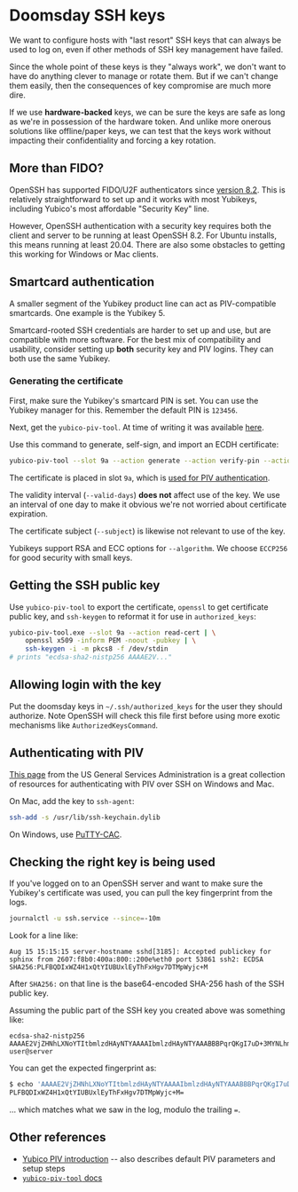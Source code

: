 # Doomsday SSH keys

We want to configure hosts with "last resort" SSH keys that can always be used to log on, even if other methods of SSH key management have failed.

Since the whole point of these keys is they "always work", we don't want to have do anything clever to manage or rotate them. But if we can't change them easily, then the consequences of key compromise are much more dire.

If we use **hardware-backed** keys, we can be sure the keys are safe as long as we're in possession of the hardware token. And unlike more onerous solutions like offline/paper keys, we can test that the keys work without impacting their confidentiality and forcing a key rotation.

## More than FIDO?

OpenSSH has supported FIDO/U2F authenticators since [version 8.2](https://www.openssh.com/txt/release-8.2). This is relatively straightforward to set up and it works with most Yubikeys, including Yubico's most affordable "Security Key" line.

However, OpenSSH authentication with a security key requires both the client and server to be running at least OpenSSH 8.2. For Ubuntu installs, this means running at least 20.04. There are also some obstacles to getting this working for Windows or Mac clients.

## Smartcard authentication

A smaller segment of the Yubikey product line can act as PIV-compatible smartcards. One example is the Yubikey 5.

Smartcard-rooted SSH credentials are harder to set up and use, but are compatible with more software. For the best mix of compatibility and usability, consider setting up **both** security key and PIV logins. They can both use the same Yubikey.

### Generating the certificate

First, make sure the Yubikey's smartcard PIN is set. You can use the Yubikey manager for this. Remember the default PIN is `123456`.

Next, get the `yubico-piv-tool`. At time of writing it was available [here](https://www.yubico.com/products/services-software/download/smart-card-drivers-tools/).

Use this command to generate, self-sign, and import an ECDH certificate:

```bash
yubico-piv-tool --slot 9a --action generate --action verify-pin --action selfsign-certificate --action import-certificate --algorithm ECCP256 --subject "/CN=example.com/O=ssh" --valid-days 1 --verbose
```

The certificate is placed in slot `9a`, which is [used for PIV authentication](https://developers.yubico.com/PIV/Introduction/Certificate_slots.html).

The validity interval (`--valid-days`) **does not** affect use of the key. We use an interval of one day to make it obvious we're not worried about certificate expiration.

The certificate subject (`--subject`) is likewise not relevant to use of the key.

Yubikeys support RSA and ECC options for `--algorithm`. We choose `ECCP256` for good security with small keys.

## Getting the SSH public key

Use `yubico-piv-tool` to export the certificate, `openssl` to get certificate public key, and `ssh-keygen` to reformat it for use in `authorized_keys`:

```bash
yubico-piv-tool.exe --slot 9a --action read-cert | \
    openssl x509 -inform PEM -noout -pubkey | \
    ssh-keygen -i -m pkcs8 -f /dev/stdin
# prints "ecdsa-sha2-nistp256 AAAAE2V..."
```

## Allowing login with the key

Put the doomsday keys in `~/.ssh/authorized_keys` for the user they should authorize. Note OpenSSH will check this file first before using more exotic mechanisms like `AuthorizedKeysCommand`.

## Authenticating with PIV

[This page](https://piv.idmanagement.gov/engineering/ssh/) from the US General Services Administration is a great collection of resources for authenticating with PIV over SSH on Windows and Mac.

On Mac, add the key to `ssh-agent`:

```bash
ssh-add -s /usr/lib/ssh-keychain.dylib
```

On Windows, use [PuTTY-CAC](https://github.com/NoMoreFood/putty-cac/releases).

## Checking the right key is being used

If you've logged on to an OpenSSH server and want to make sure the Yubikey's certificate was used, you can pull the key fingerprint from the logs.

```bash
journalctl -u ssh.service --since=-10m
```

Look for a line like:

```
Aug 15 15:15:15 server-hostname sshd[3185]: Accepted publickey for sphinx from 2607:f8b0:400a:800::200e%eth0 port 53861 ssh2: ECDSA SHA256:PLFBQDIxWZ4H1xQtYIUBUxlEyThFxHgv7DTMpWyjc+M
```

After `SHA256:` on that line is the base64-encoded SHA-256 hash of the SSH public key.

Assuming the public part of the SSH key you created above was something like:

```
ecdsa-sha2-nistp256 AAAAE2VjZHNhLXNoYTItbmlzdHAyNTYAAAAIbmlzdHAyNTYAAABBBPqrQKgI7uD+3MYNLhmfOZoyjifmv0SjvvGtZGcRiKb5g39oyreutg9OCOppWSyjD2GyrN3KfEmky+s6CRRcvAY= user@server
```

You can get the expected fingerprint as:

```bash
$ echo 'AAAAE2VjZHNhLXNoYTItbmlzdHAyNTYAAAAIbmlzdHAyNTYAAABBBPqrQKgI7uD+3MYNLhmfOZoyjifmv0SjvvGtZGcRiKb5g39oyreutg9OCOppWSyjD2GyrN3KfEmky+s6CRRcvAY=' | base64 -d | shasum -a256 | cut -f1 -d' ' | xxd -r -p | base64
PLFBQDIxWZ4H1xQtYIUBUxlEyThFxHgv7DTMpWyjc+M=
```

... which matches what we saw in the log, modulo the trailing `=`.

## Other references

- [Yubico PIV introduction](https://developers.yubico.com/yubico-piv-tool/YubiKey_PIV_introduction.html) -- also describes default PIV parameters and setup steps
- [`yubico-piv-tool` docs](https://developers.yubico.com/yubico-piv-tool/)
